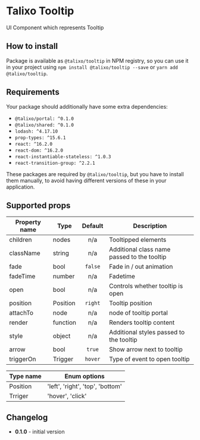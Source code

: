 # Talixo Tooltip

UI Component which represents Tooltip

## How to install

Package is available as `@talixo/tooltip` in NPM registry, so you can use it in your project
using `npm install @talixo/tooltip --save` or `yarn add @talixo/tooltip`.

## Requirements

Your package should additionally have some extra dependencies:

- `@talixo/portal: ^0.1.0`
- `@talixo/shared: ^0.1.0`
- `lodash: ^4.17.10`
- `prop-types: ^15.6.1`
- `react: ^16.2.0`
- `react-dom: ^16.2.0`
- `react-instantiable-stateless: ^1.0.3`
- `react-transition-group: ^2.2.1`

These packages are required by `@talixo/tooltip`, but you have to install them manually,
to avoid having different versions of these in your application.

## Supported props

Property name | Type         | Default | Description
--------------|--------------|:-------:|-----------------------
children      | nodes        | n/a     | Tooltipped elements
className     | string       | n/a     | Additional class name passed to the tooltip
fade          | bool         | `false` | Fade in / out animation
fadeTime      | number       | n/a     | Fadetime
open          | bool         | n/a     | Controls whether tooltip is open
position      | Position     | `right` | Tooltip position
attachTo      | node         | n/a     | node of tooltip portal
render        | function     | n/a     | Renders tooltip content
style         | object       | n/a     | Additional styles passed to the tooltip
arrow         | bool         | `true`  | Show arrow next to tooltip
triggerOn     | Trigger      | `hover` | Type of event to open tooltip

Type name    | Enum options
-------------|--------------------------------------
Position     | 'left', 'right', 'top', 'bottom'
Trriger      | 'hover', 'click'

## Changelog

- **0.1.0** - initial version

